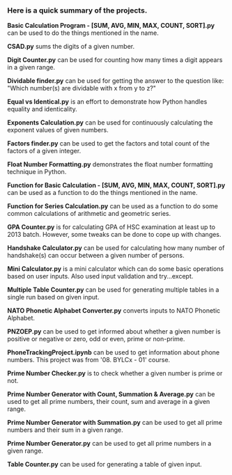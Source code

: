### Here is a quick summary of the projects.

**Basic Calculation Program - [SUM, AVG, MIN, MAX, COUNT, SORT].py** can be used to do the things mentioned in the name.

**CSAD.py** sums the digits of a given number.

**Digit Counter.py** can be used for counting how many times a digit appears in a given range.

**Dividable finder.py** can be used for getting the answer to the question like: "Which number(s) are dividable with x from y to z?"

**Equal vs Identical.py** is an effort to demonstrate how Python handles equality and identicality.

**Exponents Calculation.py** can be used for continuously calculating the exponent values of given numbers. 

**Factors finder.py** can be used to get the factors and total count of the factors of a given integer.

**Float Number Formatting.py** demonstrates the float number formatting technique in Python.

**Function for Basic Calculation - [SUM, AVG, MIN, MAX, COUNT, SORT].py** can be used as a function to do the things mentioned in the name.

**Function for Series Calculation.py** can be used as a function to do some common calculations of arithmetic and geometric series.

**GPA Counter.py** is for calculating GPA of HSC examination at least up to 2013 batch. However, some tweaks can be done to cope up with changes.

**Handshake Calculator.py** can be used for calculating how many number of handshake(s) can occur between a given number of persons.

**Mini Calculator.py** is a mini calculator which can do some basic operations based on user inputs. Also used input validation and try...except.

**Multiple Table Counter.py** can be used for generating multiple tables in a single run based on given input.

**NATO Phonetic Alphabet Converter.py** converts inputs to NATO Phonetic Alphabet.

**PNZOEP.py** can be used to get informed about whether a given number is positive or negative or zero, odd or even, prime or non-prime.

**PhoneTrackingProject.ipynb** can be used to get information about phone numbers. This project was from '08. BYLCx - 01' course.

**Prime Number Checker.py** is to check whether a given number is prime or not.

**Prime Number Generator with Count, Summation & Average.py** can be used to get all prime numbers, their count, sum and average in a given range.

**Prime Number Generator with Summation.py** can be used to get all prime numbers and their sum in a given range.

**Prime Number Generator.py** can be used to get all prime numbers in a given range.

**Table Counter.py** can be used for generating a table of given input.
